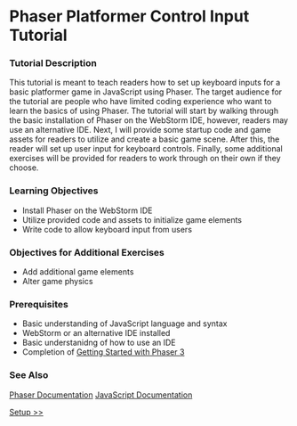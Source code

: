 # Phaser Platformer Control Input Tutorial

### Tutorial Description
This tutorial is meant to teach readers how to set up keyboard inputs for a basic platformer game in JavaScript using Phaser. The target audience for the tutorial are people who have limited coding experience who want to learn the basics of using Phaser. The tutorial will start by walking through the basic installation of Phaser on the WebStorm IDE, however, readers may use an alternative IDE. Next, I will provide some startup code and game assets for readers to utilize and create a basic game scene. After this, the reader will set up user input for keyboard controls. Finally, some additional exercises will be provided for readers to work through on their own if they choose.

### Learning Objectives
* Install Phaser on the WebStorm IDE
* Utilize provided code and assets to initialize game elements
* Write code to allow keyboard input from users

### Objectives for Additional Exercises 
* Add additional game elements 
* Alter game physics 

### Prerequisites
* Basic understanding of JavaScript language and syntax
* WebStorm or an alternative IDE installed
* Basic understanidng of how to use an IDE
* Completion of [Getting Started with Phaser 3](https://phaser.io/tutorials/getting-started-phaser3/)

### See Also
[Phaser Documentation](https://newdocs.phaser.io/docs/3.85.2)
[JavaScript Documentation](https://developer.mozilla.org/en-US/docs/Web/JavaScript)


[Setup >>](./setup.md)
